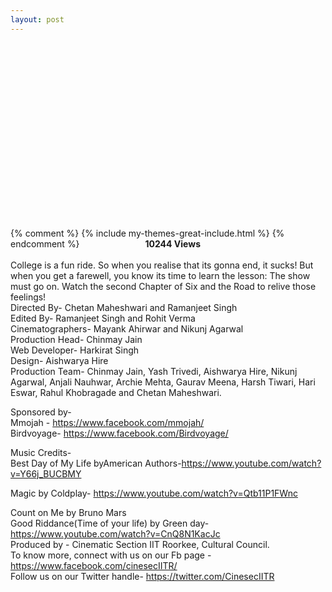 ```yaml
---
layout: post
---
```


<center><script src="https://fast.wistia.com/embed/medias/e5j41a0z3m.jsonp" async></script><script src="https://fast.wistia.com/assets/external/E-v1.js" async></script><div class="wistia_responsive_padding" style="padding:56.0% 0 0 0;position:relative;"><div class="wistia_responsive_wrapper" style="height:100%;left:0;position:absolute;top:0;width:100%;"><div class="wistia_embed wistia_async_e5j41a0z3m videoFoam=true" style="height:100%;width:100%">&nbsp;</div></div></div>
</center>

{% comment %}
{% include my-themes-great-include.html %}
{% endcomment %}
<span style=  "float:right; margin-right:200px;"><strong>10244 Views</strong></span><br><br>
College is a fun ride. So when you realise that its gonna end, it sucks! But when you get a farewell, you know its time to learn the lesson: The show must go on.  Watch the second Chapter of Six and the Road to relive those feelings!
<br>
Directed By- Chetan Maheshwari and Ramanjeet Singh<br>
Edited By- Ramanjeet Singh and Rohit Verma<br>
Cinematographers- Mayank Ahirwar and Nikunj Agarwal<br>
Production Head- Chinmay Jain<br>
Web Developer- Harkirat Singh<br>
Design- Aishwarya Hire<br>
Production Team- Chinmay Jain, Yash Trivedi, Aishwarya Hire, Nikunj Agarwal, Anjali Nauhwar, Archie Mehta, Gaurav Meena, Harsh Tiwari, Hari Eswar, Rahul Khobragade and Chetan Maheshwari. <br>

Sponsored by-<br>
Mmojah - https://www.facebook.com/mmojah/<br>
Birdvoyage- https://www.facebook.com/Birdvoyage/<br>

Music Credits-<br>
Best Day of My Life byAmerican Authors-https://www.youtube.com/watch?v=Y66j_BUCBMY<br>

Magic by Coldplay- https://www.youtube.com/watch?v=Qtb11P1FWnc<br>

Count on Me by Bruno Mars
<br>
Good Riddance(Time of your life) by Green day- https://www.youtube.com/watch?v=CnQ8N1KacJc
<br>
Produced by - Cinematic Section IIT Roorkee, Cultural Council. 
<br>
To know more, connect with us on our Fb page - https://www.facebook.com/cinesecIITR/ 
<br>
Follow us on our Twitter handle- 
https://twitter.com/CinesecIITR
<br>
<div id="fb-root"></div>
<script>(function(d, s, id) {
  var js, fjs = d.getElementsByTagName(s)[0];
  if (d.getElementById(id)) return;
  js = d.createElement(s); js.id = id;
  js.src = "//connect.facebook.net/en_GB/sdk.js#xfbml=1&version=v2.9&appId=1401116493552358";
  fjs.parentNode.insertBefore(js, fjs);
}(document, 'script', 'facebook-jssdk'));</script>
<center>
<div class="fb-comments" data-href="http://cinesec.in/2017/06/09/six-And-The-Road-two.html" data-numposts="5"></div>
</center>